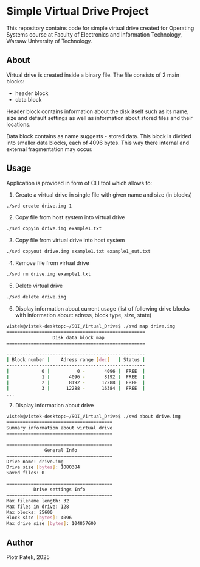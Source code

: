 # Simple Virtual Drive Project

This repository contains code for simple virtual drive created for Operating Systems course at Faculty of Electronics and Information Technology, Warsaw University of Technology.

## About
Virtual drive is created inside a binary file. The file consists of 2 main blocks:
- header block
- data block

Header block contains information about the disk itself such as its name, size and default settings as well as information about stored files and their locations.

Data block contains as name suggests - stored data. This block is divided into smaller data blocks, each of 4096 bytes. This way there internal and external fragmentation may occur.

## Usage
Application is provided in form of CLI tool which allows to:
1. Create a virtual drive in single file with given name and size (in blocks)
```bash
./svd create drive.img 1
```
2. Copy file from host system into virtual drive
```bash
./svd copyin drive.img example1.txt
```
3. Copy file from virtual drive into host system
```bash
./svd copyout drive.img example1.txt example1_out.txt
```
4. Remove file from virtual drive
```bash
./svd rm drive.img example1.txt
```
5. Delete virtual drive
```bash
./svd delete drive.img
```
6. Display information about current usage (list of following drive blocks with information about: adress, block type, size, state)
```bash
vistek@vistek-desktop:~/SOI_Virtual_Drive$ ./svd map drive.img 
===================================================
                 Disk data block map               
===================================================

---------------------------------------------------
| Block number |    Adress range [dec]   | Status |
---------------------------------------------------
|            0 |          0 -       4096 |  FREE  |
|            1 |       4096 -       8192 |  FREE  |
|            2 |       8192 -      12288 |  FREE  |
|            3 |      12288 -      16384 |  FREE  |
...
```
7. Display information about drive
```bash
vistek@vistek-desktop:~/SOI_Virtual_Drive$ ./svd about drive.img 
=======================================
Summary information about virtual drive
=======================================

=======================================
              General Info             
=======================================
Drive name: drive.img
Drive size [bytes]: 1080384 
Saved files: 0 

=======================================
          Drive settings Info                  
=======================================
Max filename length: 32
Max files in drive: 128 
Max blocks: 25600 
Block size [bytes]: 4096 
Max drive size [bytes]: 104857600 
```

## Author
Piotr Patek, 2025